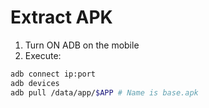 # Extract APK

1. Turn ON ADB on the mobile
2. Execute:
```bash
adb connect ip:port
adb devices
adb pull /data/app/$APP # Name is base.apk
```
